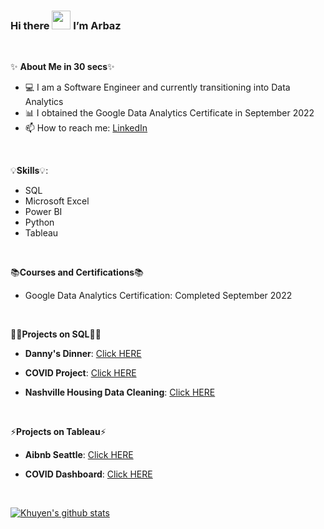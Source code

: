 ### Hi there <img src="https://raw.githubusercontent.com/MartinHeinz/MartinHeinz/master/wave.gif" width="30px"> I’m Arbaz

<p>&nbsp;</p>

✨ **About Me in 30 secs**✨

- 💻 I am a Software Engineer and currently transitioning into Data Analytics 
- 📊 I obtained the Google Data Analytics Certificate in September 2022
- 📫 How to reach me: [LinkedIn](https://www.linkedin.com/in/arbaz-baig/)


<p>&nbsp;</p>
 
 💡**Skills**💡:
 
- SQL
- Microsoft Excel
- Power BI
- Python
- Tableau


 <p>&nbsp;</p>
 
 📚**Courses and Certifications**📚
 
 - Google Data Analytics Certification: Completed September 2022
 
  <p>&nbsp;</p>
 
  👩‍💻**Projects on SQL**👩‍💻

- **Danny's Dinner**: [Click HERE](https://github.com/Arbaz-Baig/Dannys_Dinner/blob/main/Solution.sql)

- **COVID Project**: [Click HERE](https://github.com/Arbaz-Baig/CovidProject/blob/main/CovidProject.sql)

- **Nashville Housing Data Cleaning**: [Click HERE](https://github.com/Arbaz-Baig/NashvilleHousing/blob/main/NashvilleHousing_DataCleaning.sql)

<p>&nbsp;</p>
 
 ⚡**Projects on Tableau**⚡
 
 - **Aibnb Seattle**: [Click HERE](https://public.tableau.com/app/profile/arbaz.baig/viz/AirbnbSeattle_16628117262790/Dashboard1)
 
 - **COVID Dashboard**: [Click HERE](https://public.tableau.com/app/profile/arbaz.baig/viz/CovidDashboard_16629211454550/Dashboard1)
 
 <p>&nbsp;</p>
 
 
 [![Khuyen's github stats](https://github-readme-stats.vercel.app/api?username=Arbaz-Baig&count_private=true&show_icons=true&theme=algolia&hide_rank=false)](https://github.com/anuraghazra/github-readme-stats)
